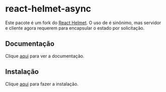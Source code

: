 # react-helmet-async

Este pacote é um fork do [React Helmet](react-helmet.md). O uso de <Helmet> é sinônimo, mas servidor e cliente agora requerem <HelmetProvider> para encapsular o estado por solicitação.

## Documentação

Clique [aqui](https://github.com/staylor/react-helmet-async) para ver a documentação.

## Instalação

Clique [aqui](https://www.npmjs.com/package/react-helmet-async) para fazer a instalação.
